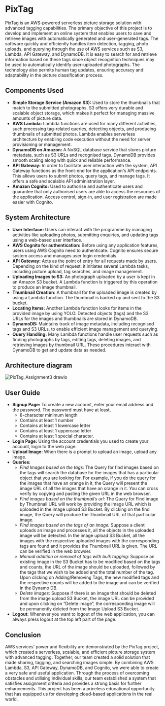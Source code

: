 # PixTag
PixTag is an AWS-powered serverless picture storage solution with advanced tagging capabilities. The primary objective of this project is to develop and implement an online system that enables users to save and retrieve images with automatically generated and user-generated tags. The software quickly and efficiently handles item detection, tagging, photo uploads, and querying through the use of AWS services such as S3, Lambda, API Gateway, and DynamoDB. It is easy to search for and retrieve information based on these tags since object recognition techniques may be used to automatically identify user-uploaded photographs. The technology also permits human tag updates, ensuring accuracy and adaptability in the picture classification process.

## Components Used
- **Simple Storage Service (Amazon S3):** Used to store the thumbnails that match to the submitted photographs. S3 offers very durable and scalable object storage, which makes it perfect for managing massive amounts of picture data.
- **AWS Lambda:** Lambda functions are used for many different activities, such processing tag-related queries, detecting objects, and producing thumbnails of submitted photos. Lambda enables serverless architecture by enabling code execution without the need for server provisioning or management.
- **DynamoDB on Amazon:** A NoSQL database service that stores picture metadata, such as S3 URLs and recognised tags. DynamoDB provides smooth scaling along with quick and reliable performance.
- **API Gateway:** In order to facilitate user interaction with the system, API Gateway functions as the front-end for the application's API endpoints. This allows users to submit photos, query tags, and manage tags. It offers a safe and scalable API administration layer.
- **Amazon Cognito:** Used to authorise and authenticate users and guarantee that only authorised users are able to access the resources of the application. Access control, sign-in, and user registration are made easier with Cognito.

## System Architecture
- **User Interface:** Users can interact with the programme by managing activities like uploading photos, submitting enquiries, and updating tags using a web-based user interface.
- **AWS Cognito for authentication:** Before using any application features, users using AWS Cognito need to authenticate. Cognito ensures secure system access and manages user login credentials.
- **API Gateway:** Acts as the point of entry for all requests made by users. Depending on the kind of request, it initiates several Lambda tasks, including picture upload, tag searches, and image management.
- **Uploading Images to S3:** An photograph uploaded by a user is kept in an Amazon S3 bucket. A Lambda function is triggered by this operation to produce an image thumbnail.
- **Thumbnail Creation:** A thumbnail for the uploaded image is created by using a Lambda function. The thumbnail is backed up and sent to the S3 bucket.
- **Locating Items:** Another Lambda function looks for items in the provided image by using YOLO. Detected objects (tags) and the S3 URLs for the images and thumbnails are stored in DynamoDB.
- **DynamoDB:** Maintains track of image metadata, including recognised tags and S3 URLs, to enable efficient image management and querying.
- **Query Handling:** Many Lambda functions handle user requests such as finding photographs by tags, editing tags, deleting images, and retrieving images by thumbnail URL. These procedures interact with DynamoDB to get and update data as needed.

## Architecture diagram
![PixTag_Assignment3 drawio](https://github.com/avinashharesh/PixTag/assets/61133789/12f48187-c1c6-4a4d-a360-8dcdaefc4d28)

## User Guide
- **Signup Page:** To create a new account, enter your email address and the password. The password must have at least,
  - 8-character minimum length
  - Contains at least 1 number
  - Contains at least 1 lowercase letter
  - Contains at least 1 uppercase letter
  - Contains at least 1 special character.
- **Login Page:** Using the account credentials you used to create your account, login to the web page.
- **Upload Image:** When there is a prompt to upload an image, upload any image.
- **Queries:**
  - *Find Images based on the tags:* The Query for find images based on the tags will search the database for the images that has a particular object that you are looking for. For example, if you do the query for the images that have an orange in it, the Query will present the image URL of all the images that have an orange in it. You can cross verify by copying and pasting the given URL in the web browser.
  - *Find images based on the thumbnail’s url:* The Query for Find image by Thumbnail URL will work by providing the image URL which is uploaded in the image upload S3 Bucket. By clicking on the find image, the Query will produce the Thumbnail URL of that particular image.
  - *Find images based on the tags of an image:* Suppose a client uploads an image and processes it, all the objects in the uploaded image will be detected. In the image upload S3 Bucket, all the images with the respective uploaded images with the corresponding tags are found and it provides the Thumbnail URL is given. The URL can be verified in the web browser.
  - *Manual addition or removal of tags with bulk tagging:* Suppose an existing image in the S3 Bucket has to be modified based on the tags and counts, the URL of the image should be uploaded, followed by the tags that we wish to be added and the total number of the tag. Upon clicking on Adding/Removing Tags, the new modified tags and the respective counts will be added to the image and can be verified in the Dynamo DB.
  - *Delete images:* Suppose if there is an image that should be deleted from the image upload S3 Bucket, the image URL can be provided and upon clicking on “Delete image”, the corresponding image will be permanently deleted from the Image Upload S3 Bucket.
- **Logout:** Whenever you want to logout of the web application, you can always press logout at the top left part of the page.

## Conclusion
AWS services' power and flexibility are demonstrated by the PixTag project, which created a serverless, scalable, and efficient picture storage system with advanced tagging. Together, our team created a solid solution that made sharing, tagging, and searching images simple. By combining AWS Lambda, S3, API Gateway, DynamoDB, and Cognito, we were able to create a very safe and useful application. Through the process of overcoming obstacles and utilising individual skills, our team established a system that satisfies assignment criteria and provides a strong basis for further enhancements. This project has been a priceless educational opportunity that has equipped us for developing cloud-based applications in the real world.


